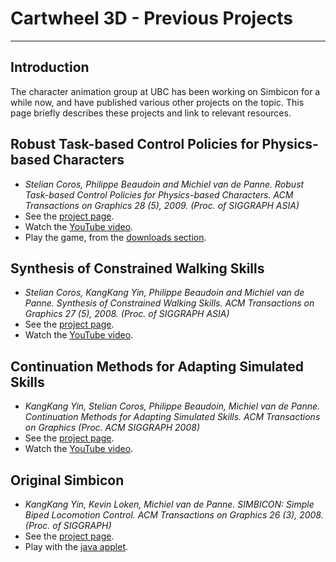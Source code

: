 # Cartwheel 3D - Previous Projects #
---
## Introduction ##

The character animation group at UBC has been working on Simbicon for a while now, and have published various other projects on the topic. This page briefly describes these projects and link to relevant resources.

## Robust Task-based Control Policies for Physics-based Characters ##

  * _Stelian Coros, Philippe Beaudoin and Michiel van de Panne. Robust Task-based Control Policies for Physics-based Characters. ACM Transactions on Graphics 28 (5), 2009. (Proc. of SIGGRAPH ASIA)_
  * See the [project page](http://www.cs.ubc.ca/~van/papers/2009-TOG-taskControl/index.html).
  * Watch the [YouTube video](http://www.youtube.com/watch?v=75st783D64M).
  * Play the game, from the [downloads section](http://code.google.com/p/simbicon/downloads/list).

## Synthesis of Constrained Walking Skills ##

  * _Stelian Coros, KangKang Yin, Philippe Beaudoin and Michiel van de Panne. Synthesis of Constrained Walking Skills. ACM Transactions on Graphics 27 (5), 2008. (Proc. of SIGGRAPH ASIA)_
  * See the [project page](http://www.cs.ubc.ca/~van/papers/2008-TOG-constrainedWalking/index.html).
  * Watch the [YouTube video](http://www.youtube.com/watch?v=Qfm0HbzJiWQ).

## Continuation Methods for Adapting Simulated Skills ##

  * _KangKang Yin, Stelian Coros, Philippe Beaudoin, Michiel van de Panne. Continuation Methods for Adapting Simulated Skills. ACM Transactions on Graphics (Proc. ACM SIGGRAPH 2008)_
  * See the [project page](http://cs.ubc.ca/~van/papers/Continuation/Continuation.htm).
  * Watch the [YouTube video](http://www.youtube.com/watch?v=CrIFqQL3UFM).

## Original Simbicon ##

  * _KangKang Yin, Kevin Loken, Michiel van de Panne. SIMBICON: Simple Biped Locomotion Control. ACM Transactions on Graphics 26 (3), 2008. (Proc. of SIGGRAPH)_
  * See the [project page](http://cs.ubc.ca/~van/papers/Simbicon.htm).
  * Play with the [java applet](http://www.cs.ubc.ca/~scoros/JSimbicon/Simbicon.html).
